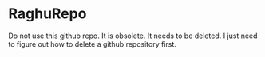 # RaghuRepo
Do not use this github repo. It is obsolete. It needs to be deleted. I just need to figure out how to delete a github repository first.
